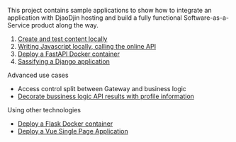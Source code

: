 This project contains sample applications to show how to integrate
an application with DjaoDjin hosting and build a fully functional
Software-as-a-Service product along the way.

1. [Create and test content locally](htmlpage)
2. [Writing Javascript locally, calling the online API](apicall)
3. [Deploy a FastAPI Docker container](py-fastapi)
4. [Sassifying a Django application](py-django)

Advanced use cases

- Access control split between Gateway and business logic
- [Decorate bussiness logic API results with profile information](vuejs/deploy/merge_api_results)

Using other technologies

- [Deploy a Flask Docker container](py-flask)
- [Deploy a Vue Single Page Application](vuejs/deploy/)

